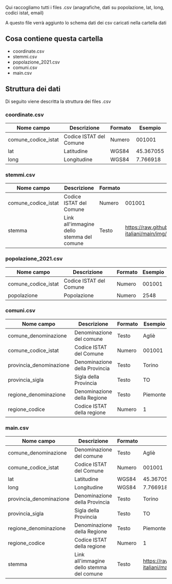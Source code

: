 Qui raccogliamo tutti i files .csv (anagrafiche, dati su popolazione, lat, long, codici istat, email)

A questo file verrà aggiunto lo schema dati dei csv caricati nella cartella dati

## Cosa contiene questa cartella 
- coordinate.csv
- stemmi.csv
- popolazione_2021.csv
- comuni.csv
- main.csv

## Struttura dei dati
Di seguito viene descritta la struttura dei files .csv

### coordinate.csv
Nome campo | Descrizione | Formato | Esempio
-- | -- | -- | --
comune_codice_istat | Codice ISTAT del Comune | Numero | 001001
lat | Latitudine | WGS84 | 45.367055
long | Longitudine | WGS84 | 7.766918

### stemmi.csv
Nome campo | Descrizione | Formato | Esempio
-- | -- | -- | --
comune_codice_istat | Codice ISTAT del Comune | Numero | 001001
stemma | Link all'immagine dello stemma del comune | Testo | https://raw.githubusercontent.com/opendatasicilia/comuni-italiani/main/img/stemmi_cod_istat/001001.jpg

### popolazione_2021.csv
Nome campo | Descrizione | Formato | Esempio
-- | -- | -- | --
comune_codice_istat | Codice ISTAT del Comune | Numero | 001001
popolazione | Popolazione | Numero | 2548

### comuni.csv
Nome campo | Descrizione | Formato | Esempio
-- | -- | -- | --
comune_denominazione | Denominazione del comune | Testo | Agliè
comune_codice_istat | Codice ISTAT del Comune | Numero | 001001
provincia_denominazione | Denominazione della Provincia | Testo | Torino
provincia_sigla | Sigla della Provincia | Testo | TO
regione_denominazione | Denominazione della Regione | Testo | Piemonte
regione_codice | Codice ISTAT della regione | Numero | 1

### main.csv
Nome campo | Descrizione | Formato | Esempio
-- | -- | -- | --
comune_denominazione | Denominazione del comune | Testo | Agliè
comune_codice_istat | Codice ISTAT del Comune | Numero | 001001
lat | Latitudine | WGS84 | 45.367055
long | Longitudine | WGS84 | 7.766918
provincia_denominazione | Denominazione della Provincia | Testo | Torino
provincia_sigla | Sigla della Provincia | Testo | TO
regione_denominazione | Denominazione della Regione | Testo | Piemonte
regione_codice | Codice ISTAT della regione | Numero | 1
stemma | Link all'immagine dello stemma del comune | Testo | https://raw.githubusercontent.com/opendatasicilia/comuni-italiani/main/img/stemmi_cod_istat/001001.jpg
